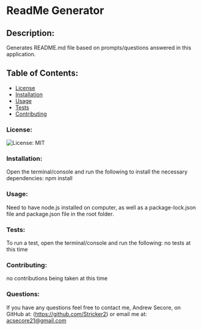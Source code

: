
# ReadMe Generator

## Description:
Generates README.md file based on prompts/questions answered in this application.

## Table of Contents:
* [License](#license)
* [Installation](#installation)
* [Usage](#usage)
* [Tests](#tests)
* [Contributing](#contributing)

### License:
![License: MIT](https://img.shields.io/badge/License-MIT-lightblue.svg)

### Installation:
Open the terminal/console and run the following to install the necessary dependencies:
npm install

### Usage:
Need to have node.js installed on computer, as well as a package-lock.json file and package.json file in the root folder.

### Tests:
To run a test, open the terminal/console and run the following:
no tests at this time

### Contributing:
no contributions being taken at this time

### Questions:
If you have any questions feel free to contact me, Andrew Secore, on GitHub at: (https://github.com/Stricker2)
or email me at: acsecore21@gmail.com
